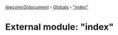 [@ecomv3/document](../README.md) › [Globals](../globals.md) › ["index"](_index_.md)

# External module: "index"


